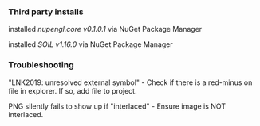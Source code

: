 



### Third party installs

installed *nupengl.core v0.1.0.1* via NuGet Package Manager

installed *SOIL v1.16.0* via NuGet Package Manager


### Troubleshooting

"LNK2019: unresolved external symbol" - Check if there is a red-minus on file in explorer. If so, add file to project.

PNG silently fails to show up if "interlaced" - Ensure image is NOT interlaced.
